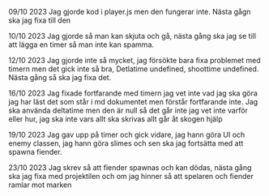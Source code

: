 09/10 2023
Jag gjorde kod i player.js men den fungerar inte. Nästa gågn ska jag fixa till den

10/10 2023
Jag gjorde så man kan skjuta och gå, nästa gång ska jag se till att lägga en timer så man inte kan spamma.

12/10 2023
Jag gjorde inte så mycket, jag försökte bara fixa problemet med timern men det gick inte så bra, Detlatime undefined, shoottime undefined. Nästa gång så ska jag fixa det.

16/10 2023
Jag fixade fortfarande med timern jag vet inte vad jag ska göra jag har läst det som står i md dokumentet men förstår fortfarande inte. Jag ska använda deltatime men den är null så det går inte jag vet inte varför eller hur, jag ska inte vars allt ska skrivas allt går åt skogen hjälp

19/10 2023
Jag gav upp på timer och gick vidare, jag hann göra UI och enemy classen, jag hann göra slimes och sen ska jag fortsätta med att spawna fiender.

23/10 2023
Jag skrev så att fiender spawnas och kan dödas, nästa gång ska jag fixa med projektilen och om jag hinner så att spelaren och fiender ramlar mot marken
